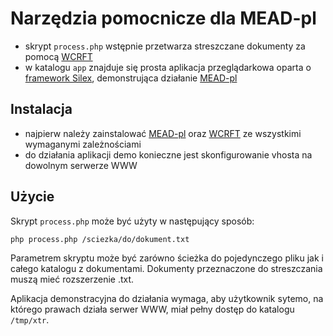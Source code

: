 Narzędzia pomocnicze dla MEAD-pl
===

- skrypt `process.php` wstępnie przetwarza streszczane dokumenty za pomocą [WCRFT](http://nlp.pwr.wroc.pl/redmine/projects/wcrft/wiki)
- w katalogu `app` znajduje się prosta aplikacja przeglądarkowa oparta o [framework Silex](https://github.com/silexphp/Silex), demonstrująca działanie [MEAD-pl](https://github.com/juzefwt/mead-pl)

## Instalacja

- najpierw należy zainstalować [MEAD-pl](https://github.com/juzefwt/mead-pl) oraz [WCRFT](http://nlp.pwr.wroc.pl/redmine/projects/wcrft/wiki) ze wszystkimi wymaganymi zależnościami
- do działania aplikacji demo konieczne jest skonfigurowanie vhosta na dowolnym serwerze WWW

## Użycie

Skrypt `process.php` może być użyty w następujący sposób:
```
php process.php /sciezka/do/dokument.txt
```
Parametrem skryptu może być zarówno ścieżka do pojedynczego pliku jak i całego katalogu z dokumentami.
Dokumenty przeznaczone do streszczania muszą mieć rozszerzenie .txt.

Aplikacja demonstracyjna do działania wymaga, aby użytkownik sytemo, na którego prawach działa serwer WWW, miał pełny dostęp do katalogu `/tmp/xtr`.